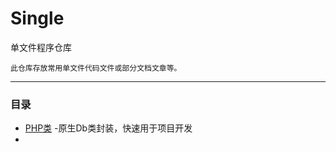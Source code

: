 # Single
单文件程序仓库

    此仓库存放常用单文件代码文件或部分文档文章等。
---

### 目录

- [PHP类](https://github.com/kyour-cn/Single/blob/master/php/Db) -原生Db类封装，快速用于项目开发
-
